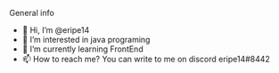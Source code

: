  General info

- 👋 Hi, I’m @eripe14
- 👀 I’m interested in java programing
- 🌱 I’m currently learning FrontEnd
- 📫 How to reach me? You can write to me on discord eripe14#8442




<!---
eripe14/eripe14 is a ✨ special ✨ repository because its `README.md` (this file) appears on your GitHub profile.
You can click the Preview link to take a look at your changes.
--->
